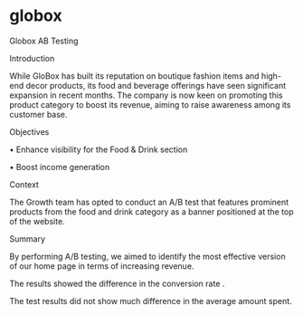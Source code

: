 # globox
Globox AB Testing

Introduction

While GloBox has built its reputation on boutique fashion items and high-end decor
products, its food and beverage offerings have seen significant expansion in recent
months. The company is now keen on promoting this product category to boost its
revenue, aiming to raise awareness among its customer base.


Objectives

• Enhance visibility for the Food & Drink section

• Boost income generation

Context

The Growth team has opted to conduct an A/B test that features prominent products
from the food and drink category as a banner positioned at the top of the website. 

Summary

By performing A/B testing, we aimed to identify the most effective version of our home
page in terms of increasing revenue.

The results showed the difference in the conversion rate .

The test results did not show much difference in the average amount spent.
